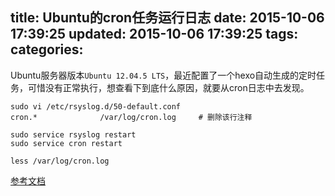 title: Ubuntu的cron任务运行日志
date: 2015-10-06 17:39:25
updated: 2015-10-06 17:39:25
tags:
categories:
---
Ubuntu服务器版本`Ubuntu 12.04.5 LTS`，最近配置了一个hexo自动生成的定时任务，可惜没有正常执行，想查看下到底什么原因，就要从cron日志中去发现。

```
sudo vi /etc/rsyslog.d/50-default.conf
cron.*              /var/log/cron.log     # 删除该行注释

sudo service rsyslog restart
sudo service cron restart

less /var/log/cron.log
```


[参考文档](http://www.linuxidc.com/Linux/2013-02/79044.htm)